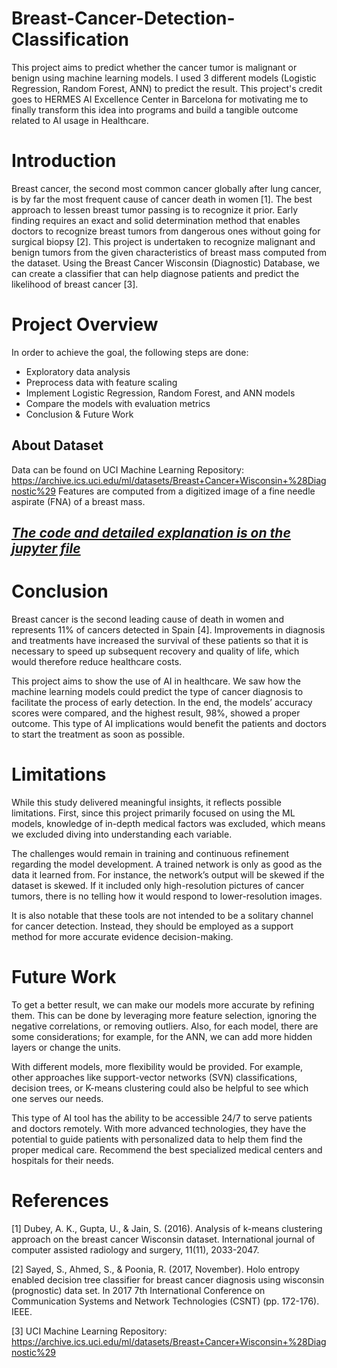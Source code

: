 # Breast-Cancer-Detection-Classification

This project aims to predict whether the cancer tumor is malignant or benign using machine learning models. I used 3 different models (Logistic Regression, Random Forest, ANN) to predict the result. This project's credit goes to HERMES AI Excellence Center in Barcelona for motivating me to finally transform this idea into programs and build a tangible outcome related to AI usage in Healthcare.

# Introduction

Breast cancer, the second most common cancer globally after lung cancer, is by far the most frequent cause of cancer death in women [1]. The best approach to lessen breast tumor passing is to recognize it prior. Early finding requires an exact and solid determination method that enables doctors to recognize breast tumors from dangerous ones without going for surgical biopsy [2]. This project is undertaken to recognize malignant and benign tumors from the given characteristics of breast mass computed from the dataset. Using the Breast Cancer Wisconsin (Diagnostic) Database, we can create a classifier that can help diagnose patients and predict the likelihood of breast cancer [3].

# Project Overview

In order to achieve the goal, the following steps are done:

- Exploratory data analysis
- Preprocess data with feature scaling
- Implement Logistic Regression, Random Forest, and ANN models
- Compare the models with evaluation metrics
- Conclusion & Future Work

## About Dataset
Data can be found on UCI Machine Learning Repository: https://archive.ics.uci.edu/ml/datasets/Breast+Cancer+Wisconsin+%28Diagnostic%29
Features are computed from a digitized image of a fine needle aspirate (FNA) of a breast mass. 

## [*The code and detailed explanation is on the jupyter file*](https://github.com/BabakBar/Breast-Cancer-ML/blob/main/BreastCancer.ipynb)

# Conclusion

Breast cancer is the second leading cause of death in women and represents 11% of cancers detected in Spain [4]. Improvements in diagnosis and treatments have increased the survival of these patients so that it is necessary to speed up subsequent recovery and quality of life, which would therefore reduce healthcare costs. 

This project aims to show the use of AI in healthcare. We saw how the machine learning models could predict the type of cancer diagnosis to facilitate the process of early detection. In the end, the models’ accuracy scores were compared, and the highest result, 98%, showed a proper outcome. This type of AI implications would benefit the patients and doctors to start the treatment as soon as possible. 

# Limitations

While this study delivered meaningful insights, it reflects possible limitations. First, since this project primarily focused on using the ML models, knowledge of in-depth medical factors was excluded, which means we excluded diving into understanding each variable. 

The challenges would remain in training and continuous refinement regarding the model development. A trained network is only as good as the data it learned from. For instance, the network’s output will be skewed if the dataset is skewed. If it included only high-resolution pictures of cancer tumors, there is no telling how it would respond to lower-resolution images.

It is also notable that these tools are not intended to be a solitary channel for cancer detection. Instead, they should be employed as a support method for more accurate evidence decision-making.

# Future Work 

To get a better result, we can make our models more accurate by refining them. This can be done by leveraging more feature selection, ignoring the negative correlations, or removing outliers. Also, for each model, there are some considerations; for example, for the ANN, we can add more hidden layers or change the units. 

With different models, more flexibility would be provided. For example, other approaches like support-vector networks (SVN) classifications, decision trees, or K-means clustering could also be helpful to see which one serves our needs.

This type of AI tool has the ability to be accessible 24/7 to serve patients and doctors remotely. With more advanced technologies, they have the potential to guide patients with personalized data to help them find the proper medical care. Recommend the best specialized medical centers and hospitals for their needs.

# References

[1] Dubey, A. K., Gupta, U., & Jain, S. (2016). Analysis of k-means clustering approach on the breast cancer Wisconsin dataset. International journal of computer assisted radiology and surgery, 11(11), 2033-2047.

[2] Sayed, S., Ahmed, S., & Poonia, R. (2017, November). Holo entropy enabled decision tree classifier for breast cancer diagnosis using wisconsin (prognostic) data set. In 2017 7th International Conference on Communication Systems and Network Technologies (CSNT) (pp. 172-176). IEEE.

[3] UCI Machine Learning Repository: https://archive.ics.uci.edu/ml/datasets/Breast+Cancer+Wisconsin+%28Diagnostic%29
